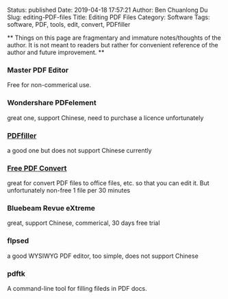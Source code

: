 Status: published
Date: 2019-04-18 17:57:21
Author: Ben Chuanlong Du
Slug: editing-PDF-files
Title: Editing PDF Files
Category: Software
Tags: software, PDF, tools, edit, convert, PDFfiller

**
Things on this page are
fragmentary and immature notes/thoughts of the author.
It is not meant to readers
but rather for convenient reference of the author and future improvement.
**

### Master PDF Editor
Free for non-commerical use. 

### Wondershare PDFelement
great one, support Chinese, need to purchase a licence unfortunately



### [PDFfiller](https://www.pdffiller.com/)

a good one but does not support Chinese currently

### [Free PDF Convert](https://www.freepdfconvert.com/) 
great for convert PDF files to office files, etc. 
so that you can edit it. 
But unfortunately non-free 1 file per 30 minutes

### Bluebeam Revue eXtreme 
great, support Chinese, commerical, 30 days free trial

### flpsed
a good WYSIWYG PDF editor, too simple, does not support Chinese

### pdftk

A command-line tool for filling fileds in PDF docs.
